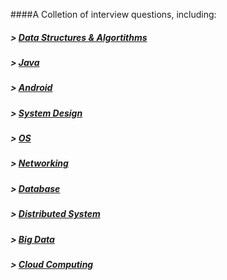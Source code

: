 ####A Colletion of interview questions, including:  
##### > [Data Structures & Algortithms](https://github.com/zz676/acing_sde_interviews/wiki/Data-Structures-&-Algortithms)  
##### > [Java](https://github.com/zz676/acing_sde_interviews/wiki/Java)  
##### > [Android](https://github.com/zz676/acing_sde_interviews/wiki/Android)
##### > [System Design](https://github.com/zz676/acing_sde_interviews/wiki/System-Design)
##### > [OS](https://github.com/zz676/acing_sde_interviews/wiki/OS)
##### > [Networking](https://github.com/zz676/acing_sde_interviews/wiki/Networking)
##### > [Database](https://github.com/zz676/acing_sde_interviews/wiki/Database)
##### > [Distributed System](https://github.com/zz676/acing_sde_interviews/wiki/Distributed-System)
##### > [Big Data](https://github.com/zz676/acing_sde_interviews/wiki/Big-Data)
##### > [Cloud Computing](https://github.com/zz676/acing_sde_interviews/wiki/Cloud-Computing)
